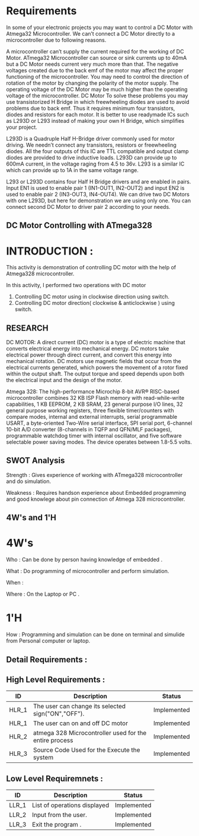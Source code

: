 # Requirements

In some of your electronic projects you may want to control a DC Motor with Atmega32 Microcontroller. We can’t connect a DC Motor directly to a microcontroller due to following reasons.

A microcontroller can’t supply the current required for the working of DC Motor. ATmega32 Microcontroller can source or sink currents up to 40mA but a DC Motor needs current very much more than that.
The negative voltages created due to the back emf of the motor may affect the proper functioning of the microcontroller.
You may need to control the direction of rotation of the motor by changing the polarity of  the motor supply.
The operating voltage of the DC Motor may be much higher than the operating voltage of the microcontroller.
DC Motor
To solve these problems you may use transistorized H Bridge in which freewheeling diodes are used to avoid problems due to back emf. Thus it requires minimum four transistors, diodes and resistors for each motor. It is better to use readymade ICs such as L293D or L293 instead of making your own H Bridge, which simplifies your project.

L293D is a Quadruple Half H-Bridge driver commonly used for motor driving. We needn’t connect any transistors, resistors or freewheeling diodes. All the four outputs of this IC are TTL compatible and output clamp diodes are provided to drive inductive loads.  L293D can provide up to 600mA current, in the voltage raging from 4.5 to 36v. L293 is a similar IC which can provide up to 1A in the same voltage range.

L293 or L293D contains four Half H Bridge drivers and are enabled in pairs. Input EN1  is used to enable pair 1 (IN1-OUT1, IN2-OUT2) and input EN2 is used to enable pair 2 (IN3-OUT3, IN4-OUT4). We can drive two DC Motors with one L293D, but here for demonstration we are using only one. You can connect second DC Motor to driver pair 2 according to your needs.


## DC Motor Controlling with ATmega328

# INTRODUCTION :
This activity is demonstration of controlling DC motor with the help of Atmega328 microcontroller.

In this activity, 
I performed two operations with DC motor
1) Controlling DC motor using in clockwise direction using switch.
2) Controlling DC motor direction( clockwise & anticlockwise ) using switch.

## RESEARCH



DC MOTOR: 
A direct current (DC) motor is a type of electric machine that converts electrical energy into mechanical energy. DC motors take electrical power through direct current, and convert this energy into mechanical rotation.
DC motors use magnetic fields that occur from the electrical currents generated, which powers the movement of a rotor fixed within the output shaft. The output torque and speed depends upon both the electrical input and the design of the motor.

Atmega 328:
The high-performance Microchip 8-bit AVR® RISC-based microcontroller combines 32 KB ISP Flash memory with read-while-write capabilities, 1 KB EEPROM, 2 KB SRAM, 23 general purpose I/O lines, 32 general purpose working registers, three flexible timer/counters with compare modes, internal and external interrupts, serial programmable USART, a byte-oriented Two-Wire serial interface, SPI serial port, 6-channel 10-bit A/D converter (8-channels in TQFP and QFN/MLF packages), programmable watchdog timer with internal oscillator, and five software selectable power saving modes. The device operates between 1.8-5.5 volts.


## SWOT Analysis

Strength : Gives experience of working with ATmega328 microcontroller and do simulation.

Weakness : Requires handson experience about Embedded programming and good knowlege about pin connection of Atmega 328 microcontroller.

## 4W's and 1'H
# 4W's

Who : Can be done by person having knowledge of embedded .

What : Do programming of microcontroller and perform simulation.

When :

Where : On the Laptop or PC .

# 1'H
How : Programming and simulation can be done on terminal and simulide from Personal computer or laptop.



## Detail Requirements :
## High Level Requirements :
| ID | Description | Status |
| --- | --- | --- |
| HLR_1 | The user can change its selected sign("ON","OFF"). | Implemented |
| HLR_1 | The user can on and off DC motor | Implemented |
| HLR_2	| atmega 328 Microcontroller used for the entire process |  Implemented |
| HLR_3 |	Source Code	Used for the Execute the system |  Implemented |


## Low Level Requiremnets :
| ID | Description | Status |
| --- | --- | --- |
| LLR_1 | List of operations displayed | Implemented |
| LLR_2 | Input from the user. | Implemented |
| LLR_3 |Exit the program . | Implemented |

